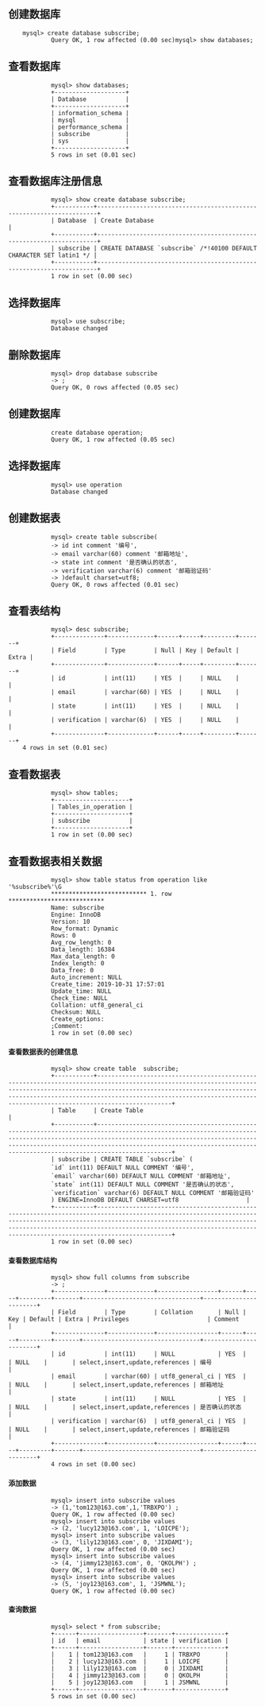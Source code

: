 ## 创建数据库
  
  
        mysql> create database subscribe;
                Query OK, 1 row affected (0.00 sec)mysql> show databases;
## 查看数据库
       
       
                mysql> show databases;
                +--------------------+
                | Database           |
                +--------------------+
                | information_schema |
                | mysql              |
                | performance_schema |
                | subscribe          |
                | sys                |
                +--------------------+
                5 rows in set (0.01 sec)
## 查看数据库注册信息
    
        
                mysql> show create database subscribe;
                +-----------+----------------------------------------------------------------------+
                | Database  | Create Database                                                      |
                +-----------+----------------------------------------------------------------------+
                | subscribe | CREATE DATABASE `subscribe` /*!40100 DEFAULT CHARACTER SET latin1 */ |
                +-----------+----------------------------------------------------------------------+
                1 row in set (0.00 sec)
## 选择数据库


                mysql> use subscribe;
                Database changed
## 删除数据库
        
        
                mysql> drop database subscribe
                -> ;
                Query OK, 0 rows affected (0.05 sec)
## 创建数据库
     
     
                create database operation;
                Query OK, 1 row affected (0.05 sec)
## 选择数据库
    
    
                mysql> use operation
                Database changed
## 创建数据表
        
        
                mysql> create table subscribe(
                -> id int comment '编号',
                -> email varchar(60) comment '邮箱地址',
                -> state int comment '是否确认的状态',
                -> verification varchar(6) comment '邮箱验证码'
                -> )default charset=utf8;
                Query OK, 0 rows affected (0.01 sec)
## 查看表结构
       
       
                mysql> desc subscribe;
                +--------------+-------------+------+-----+---------+-------+
                | Field        | Type        | Null | Key | Default | Extra |
                +--------------+-------------+------+-----+---------+-------+
                | id           | int(11)     | YES  |     | NULL    |       |
                | email        | varchar(60) | YES  |     | NULL    |       |
                | state        | int(11)     | YES  |     | NULL    |       |
                | verification | varchar(6)  | YES  |     | NULL    |       |
                +--------------+-------------+------+-----+---------+-------+
        4 rows in set (0.01 sec)
## 查看数据表
 
 
                mysql> show tables;
                +---------------------+
                | Tables_in_operation |
                +---------------------+
                | subscribe           |
                +---------------------+
                1 row in set (0.00 sec)
## 查看数据表相关数据
                mysql> show table status from operation like '%subscribe%'\G
                *************************** 1. row ***************************
                Name: subscribe
                Engine: InnoDB
                Version: 10
                Row_format: Dynamic
                Rows: 0
                Avg_row_length: 0
                Data_length: 16384
                Max_data_length: 0
                Index_length: 0
                Data_free: 0
                Auto_increment: NULL
                Create_time: 2019-10-31 17:57:01
                Update_time: NULL
                Check_time: NULL
                Collation: utf8_general_ci
                Checksum: NULL
                Create_options: 
                ;Comment: 
                1 row in set (0.00 sec)
                
#### 查看数据表的创建信息

                mysql> show create table  subscribe;
                +-----------+-------------------------------------------------------------------------------------------------------------------------------------------------------------------------------------------------------------------------------------------------------------------------------------------------------------+
                | Table     | Create Table                                                                                                                                                                                                                                                         |
                +-----------+-------------------------------------------------------------------------------------------------------------------------------------------------------------------------------------------------------------------------------------------------------------------------------------------------------------+
                | subscribe | CREATE TABLE `subscribe` (
                `id` int(11) DEFAULT NULL COMMENT '编号',
                `email` varchar(60) DEFAULT NULL COMMENT '邮箱地址',
                `state` int(11) DEFAULT NULL COMMENT '是否确认的状态',
                `verification` varchar(6) DEFAULT NULL COMMENT '邮箱验证码'
                ) ENGINE=InnoDB DEFAULT CHARSET=utf8                   |
                +-----------+-------------------------------------------------------------------------------------------------------------------------------------------------------------------------------------------------------------------------------------------------------------------------------------------------------------+
                1 row in set (0.00 sec)
#### 查看数据库结构

                mysql> show full columns from subscribe
                -> ;
                +--------------+-------------+-----------------+------+-----+---------+-------+---------------------------------+-----------------------+
                | Field        | Type        | Collation       | Null | Key | Default | Extra | Privileges                      | Comment               |
                +--------------+-------------+-----------------+------+-----+---------+-------+---------------------------------+-----------------------+
                | id           | int(11)     | NULL            | YES  |     | NULL    |       | select,insert,update,references | 编号                  |
                | email        | varchar(60) | utf8_general_ci | YES  |     | NULL    |       | select,insert,update,references | 邮箱地址              |
                | state        | int(11)     | NULL            | YES  |     | NULL    |       | select,insert,update,references | 是否确认的状态        |
                | verification | varchar(6)  | utf8_general_ci | YES  |     | NULL    |       | select,insert,update,references | 邮箱验证码            |
                +--------------+-------------+-----------------+------+-----+---------+-------+---------------------------------+-----------------------+
                4 rows in set (0.00 sec)
#### 添加数据

                mysql> insert into subscribe values
                -> (1,'tom123@163.com',1,'TRBXPO') ;
                Query OK, 1 row affected (0.00 sec)
                mysql> insert into subscribe values
                -> (2, 'lucy123@163.com', 1, 'LOICPE');
                mysql> insert into subscribe values
                -> (3, 'lily123@163.com', 0, 'JIXDAMI');
                Query OK, 1 row affected (0.00 sec)
                mysql> insert into subscribe values
                -> (4, 'jimmy123@163.com', 0, 'QKOLPH') ;
                Query OK, 1 row affected (0.00 sec)
                mysql> insert into subscribe values
                -> (5, 'joy123@163.com', 1, 'JSMWNL');
                Query OK, 1 row affected (0.00 sec)
#### 查询数据

                mysql> select * from subscribe;
                +------+------------------+-------+--------------+
                | id   | email            | state | verification |
                +------+------------------+-------+--------------+
                |    1 | tom123@163.com   |     1 | TRBXPO       |
                |    2 | lucy123@163.com  |     1 | LOICPE       |
                |    3 | lily123@163.com  |     0 | JIXDAMI      |
                |    4 | jimmy123@163.com |     0 | QKOLPH       |
                |    5 | joy123@163.com   |     1 | JSMWNL       |
                +------+------------------+-------+--------------+
                5 rows in set (0.00 sec)
